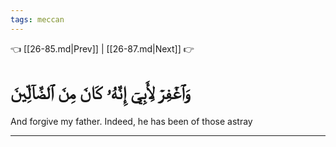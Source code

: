 ```yaml
---
tags: meccan
---
```


👈 [[26-85.md|Prev]] | [[26-87.md|Next]] 👉

# وَٱغۡفِرۡ لِأَبِيٓ إِنَّهُۥ كَانَ مِنَ ٱلضَّآلِّينَ

And forgive my father. Indeed, he has been of those astray

---

